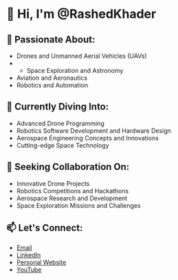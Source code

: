 # 👋 Hi, I'm @RashedKhader

## 👀 Passionate About:
- Drones and Unmanned Aerial Vehicles (UAVs)
- - Space Exploration and Astronomy
- Aviation and Aeronautics
- Robotics and Automation


## 🌱 Currently Diving Into:
- Advanced Drone Programming 
- Robotics Software Development and Hardware Design
- Aerospace Engineering Concepts and Innovations
- Cutting-edge Space Technology

## 💞️ Seeking Collaboration On:
- Innovative Drone Projects
- Robotics Competitions and Hackathons
- Aerospace Research and Development
- Space Exploration Missions and Challenges

## 📫 Let's Connect:
- [Email](mailto:meng.rashedk@gmail.com)
- [LinkedIn](linkedin.com/in/rashedkhader) 
- [Personal Website](https://rashedportifolio.netlify.app/)
- [YouTube](https://www.youtube.com/@RashedKhader) 




<!---
RashedKhader/RashedKhader is a ✨ special ✨ repository because its `README.md` (this file) appears on your GitHub profile.
You can click the Preview link to take a look at your changes.
--->
